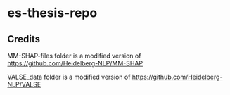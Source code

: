 # es-thesis-repo

## Credits
MM-SHAP-files folder is a modified version of https://github.com/Heidelberg-NLP/MM-SHAP

VALSE_data folder is a modified version of https://github.com/Heidelberg-NLP/VALSE
